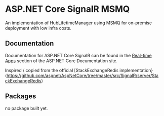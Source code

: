 ASP.NET Core SignalR MSMQ
=========================

An implementation of HubLifetimeManager using MSMQ for on-premise deployment with low infra costs.

## Documentation

Documentation for ASP.NET Core SignalR can be found in the [Real-time Apps](https://docs.microsoft.com/aspnet/core/signalr/introduction) section of the ASP.NET Core Documentation site.

Inspired / copied from the official [StackExchangeRedis implementation}(https://github.com/aspnet/AspNetCore/tree/master/src/SignalR/server/StackExchangeRedis)

## Packages
no package built yet.